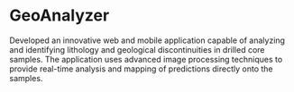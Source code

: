 # GeoAnalyzer
Developed an innovative web and mobile application capable of analyzing and identifying lithology and geological discontinuities in drilled core samples. The application uses advanced image processing techniques to provide real-time analysis and mapping of predictions directly onto the samples.
